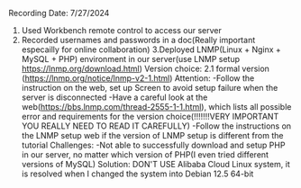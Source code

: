 Recording Date: 7/27/2024

1. Used Workbench remote control to access our server
2. Recorded usernames and passwords in a doc(Really important especailly for online collaboration)
3.Deployed  LNMP(Linux + Nginx + MySQL + PHP) environment in our server(use LNMP setup https://lnmp.org/download.html)
	Version choice:
		2.1 formal version (https://lnmp.org/notice/lnmp-v2-1.html)
		Attention:
			-Follow the instruction on the web, set up Screen to avoid setup failure when the server is disconnected
			-Have a careful look at the web(https://bbs.lnmp.com/thread-2555-1-1.html), which lists all possible error and requirements for the version choice(!!!!!!!VERY IMPORTANT YOU REALLY NEED TO READ IT CAREFULLY)
			-Follow the instructions on the LNMP setup web if the version of LNMP setup is different from the tutorial
	Challenges:
		-Not able to successfully download and setup PHP in our server, no matter which version of PHP(I even tried different versions of MySQL)
		Solution: DON'T USE Alibaba Cloud Linux system, it is resolved when I changed the system into Debian 12.5 64-bit


			
	
